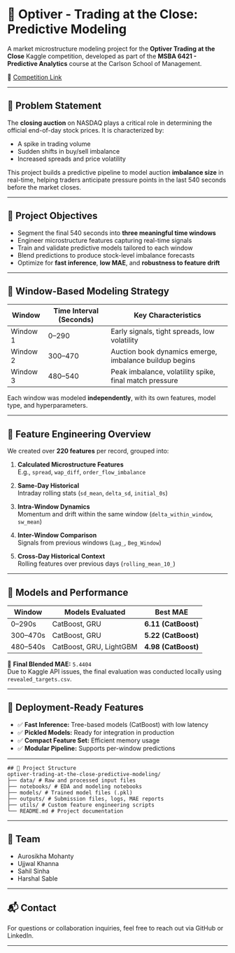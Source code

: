 # 🧠 Optiver - Trading at the Close: Predictive Modeling

A market microstructure modeling project for the **Optiver Trading at the Close** Kaggle competition, developed as part of the **MSBA 6421 - Predictive Analytics** course at the Carlson School of Management.

📌 [Competition Link](https://www.kaggle.com/competitions/optiver-trading-at-the-close/overview)

---

## 📌 Problem Statement

The **closing auction** on NASDAQ plays a critical role in determining the official end-of-day stock prices. It is characterized by:

- A spike in trading volume
- Sudden shifts in buy/sell imbalance
- Increased spreads and price volatility

This project builds a predictive pipeline to model auction **imbalance size** in real-time, helping traders anticipate pressure points in the last 540 seconds before the market closes.

---

## 🎯 Project Objectives

- Segment the final 540 seconds into **three meaningful time windows**
- Engineer microstructure features capturing real-time signals
- Train and validate predictive models tailored to each window
- Blend predictions to produce stock-level imbalance forecasts
- Optimize for **fast inference**, **low MAE**, and **robustness to feature drift**

---

## 🧪 Window-Based Modeling Strategy

| Window | Time Interval (Seconds) | Key Characteristics |
|--------|--------------------------|----------------------|
| Window 1 | 0–290      | Early signals, tight spreads, low volatility |
| Window 2 | 300–470    | Auction book dynamics emerge, imbalance buildup begins |
| Window 3 | 480–540    | Peak imbalance, volatility spike, final match pressure |

Each window was modeled **independently**, with its own features, model type, and hyperparameters.

---

## 🔧 Feature Engineering Overview

We created over **220 features** per record, grouped into:

1. **Calculated Microstructure Features**  
   E.g., `spread`, `wap_diff`, `order_flow_imbalance`

2. **Same-Day Historical**  
   Intraday rolling stats (`sd_mean`, `delta_sd`, `initial_0s`)

3. **Intra-Window Dynamics**  
   Momentum and drift within the same window (`delta_within_window`, `sw_mean`)

4. **Inter-Window Comparison**  
   Signals from previous windows (`Lag_`, `Beg_Window`)

5. **Cross-Day Historical Context**  
   Rolling features over previous days (`rolling_mean_10_`)

---

## 🤖 Models and Performance

| Window | Models Evaluated      | Best MAE     |
|--------|------------------------|--------------|
| 0–290s | CatBoost, GRU          | **6.11 (CatBoost)** |
| 300–470s | CatBoost, GRU         | **5.22 (CatBoost)** |
| 480–540s | CatBoost, GRU, LightGBM | **4.98 (CatBoost)** |

🏁 **Final Blended MAE:** `5.4404`  
Due to Kaggle API issues, the final evaluation was conducted locally using `revealed_targets.csv`.

---

## 🚀 Deployment-Ready Features

- ✅ **Fast Inference:** Tree-based models (CatBoost) with low latency
- ✅ **Pickled Models:** Ready for integration in production
- ✅ **Compact Feature Set:** Efficient memory usage
- ✅ **Modular Pipeline:** Supports per-window predictions

---
```
## 📁 Project Structure
optiver-trading-at-the-close-predictive-modeling/
├── data/ # Raw and processed input files
├── notebooks/ # EDA and modeling notebooks
├── models/ # Trained model files (.pkl)
├── outputs/ # Submission files, logs, MAE reports
├── utils/ # Custom feature engineering scripts
└── README.md # Project documentation
```
---

## 👥 Team

- Aurosikha Mohanty  
- Ujjwal Khanna  
- Sahil Sinha  
- Harshal Sable  

---

## 📬 Contact

For questions or collaboration inquiries, feel free to reach out via GitHub or LinkedIn.

---
